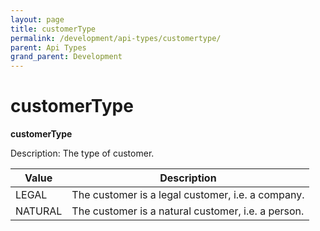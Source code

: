 ```yaml
---
layout: page
title: customerType
permalink: /development/api-types/customertype/
parent: Api Types
grand_parent: Development
---
```




# customerType 

**customerType**

Description: The type of customer.

| Value   | Description                                        |
|---------|----------------------------------------------------|
| LEGAL   | The customer is a legal customer, i.e. a company.  |
| NATURAL | The customer is a natural customer, i.e. a person. |


